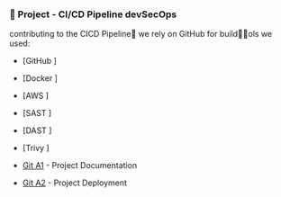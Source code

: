 ### 🦦 Project - CI/CD Pipeline devSecOps

contributing to the CICD Pipeline🔧 we rely on GitHub for build🧙‍♂️ols we used:

- [GitHub ]
- [Docker ]
- [AWS ]
- [SAST ]
- [DAST ]
- [Trivy ]

- [Git A1](https://github.com/DITISS-AUG24-PROJECT/A1) - Project Documentation
- [Git A2](https://github.com/DITISS-AUG24-PROJECT/A1) - Project Deployment

